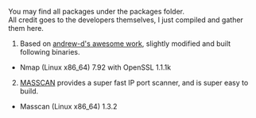 You may find all packages under the packages folder.  
All credit goes to the developers themselves, I just compiled and gather them here.  

1. Based on [andrew-d's awesome work](https://github.com/andrew-d/static-binaries), slightly modified and built following binaries.  
* Nmap (Linux x86_64) 7.92 with OpenSSL 1.1.1k  
2. [MASSCAN](https://github.com/robertdavidgraham/masscan) provides a super fast IP port scanner, and is super easy to build.  
* Masscan (Linux x86_64) 1.3.2  
